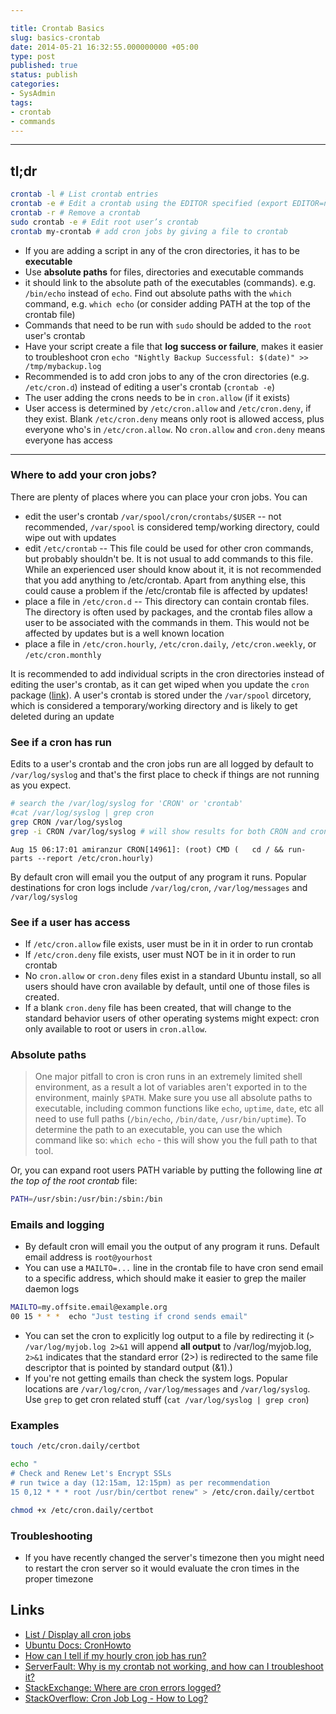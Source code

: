 ```yaml
---

title: Crontab Basics
slug: basics-crontab
date: 2014-05-21 16:32:55.000000000 +05:00
type: post
published: true
status: publish
categories:
- SysAdmin
tags:
- crontab
- commands
---
```


---

## tl;dr

```bash
crontab -l # List crontab entries
crontab -e # Edit a crontab using the EDITOR specified (export EDITOR=nano)
crontab -r # Remove a crontab
sudo crontab -e # Edit root user’s crontab
crontab my-crontab # add cron jobs by giving a file to crontab
```

- If you are adding a script in any of the cron directories, it has to be **executable**
- Use **absolute paths** for files, directories and executable commands
- it should link to the absolute path of the executables (commands). e.g. `/bin/echo` instead of `echo`. Find out absolute paths with the `which` command, e.g. `which echo` (or consider adding PATH at the top of the crontab file)
- Commands that need to be run with `sudo` should be added to the `root` user's crontab
- Have your script create a file that **log success or failure**, makes it easier to troubleshoot cron `echo "Nightly Backup Successful: $(date)" >> /tmp/mybackup.log`
- Recommended is to add cron jobs to any of the cron directories (e.g. `/etc/cron.d`) instead of editing a user's crontab (`crontab -e`)
- The user adding the crons needs to be in `cron.allow` (if it exists)
- User access is determined by `/etc/cron.allow` and `/etc/cron.deny`, if they exist. Blank `/etc/cron.deny` means only root is allowed access, plus everyone who's in `/etc/cron.allow`. No `cron.allow` and `cron.deny` means everyone has access


---

### Where to add your cron jobs?

There are plenty of places where you can place your cron jobs. You can 

- edit the user's crontab `/var/spool/cron/crontabs/$USER` -- not recommended, `/var/spool` is considered temp/working directory, could wipe out with updates
- edit `/etc/crontab` -- This file could be used for other cron commands, but probably shouldn't be. It is not usual to add commands to this file. While an experienced user should know about it, it is not recommended that you add anything to /etc/crontab. Apart from anything else, this could cause a problem if the /etc/crontab file is affected by updates!
- place a file in `/etc/cron.d` -- This directory can contain crontab files. The directory is often used by packages, and the crontab files allow a user to be associated with the commands in them. This would not be affected by updates but is a well known location
- place a file in `/etc/cron.hourly`, `/etc/cron.daily`, `/etc/cron.weekly`, or `/etc/cron.monthly`

It is recommended to add individual scripts in the cron directories instead of editing the user's crontab, as it can get wiped when you update the `cron` package ([link](https://askubuntu.com/questions/216692/where-is-the-user-crontab-stored)). A user's crontab is stored under the `/var/spool` dircetory, which is considered a temporary/working directory and is likely to get deleted during an update

### See if a cron has run

Edits to a user's crontab and the cron jobs run are all logged by default to `/var/log/syslog` and that's the first place to check if things are not running as you expect.

```bash
# search the /var/log/syslog for 'CRON' or 'crontab'
#cat /var/log/syslog | grep cron
grep CRON /var/log/syslog
grep -i CRON /var/log/syslog # will show results for both CRON and crontab
```

```
Aug 15 06:17:01 amiranzur CRON[14961]: (root) CMD (   cd / && run-parts --report /etc/cron.hourly)
```

By default cron will email you the output of any program it runs. Popular destinations for cron logs include `/var/log/cron`, `/var/log/messages` and `/var/log/syslog`

### See if a user has access

- If `/etc/cron.allow` file exists, user must be in it in order to run crontab
- If `/etc/cron.deny` file exists, user must NOT be in it in order to run crontab
- No `cron.allow` or `cron.deny` files exist in a standard Ubuntu install, so all users should have cron available by default, until one of those files is created. 
- If a blank `cron.deny` file has been created, that will change to the standard behavior users of other operating systems might expect: cron only available to root or users in `cron.allow`.

### Absolute paths

> One major pitfall to cron is cron runs in an extremely limited shell environment, as a result a lot of variables aren't exported in to the environment, mainly `$PATH`. Make sure you use all absolute paths to executable, including common functions like `echo`, `uptime`, `date`, etc all need to use full paths (`/bin/echo`, `/bin/date`, `/usr/bin/uptime`). To determine the path to an executable, you can use the which command like so: `which echo` - this will show you the full path to that tool.

Or, you can expand root users PATH variable by putting the following line _at the top of the root crontab_ file:

```bash
PATH=/usr/sbin:/usr/bin:/sbin:/bin
```

### Emails and logging
- By default cron will email you the output of any program it runs. Default email address is `root@yourhost`
- You can use a `MAILTO=...` line in the crontab file to have cron send email to a specific address, which should make it easier to grep the mailer daemon logs

```bash
MAILTO=my.offsite.email@example.org
00 15 * * *  echo "Just testing if crond sends email"
```

- You can set the cron to explicitly log output to a file by redirecting it (`> /var/log/myjob.log 2>&1` will append **all output** to /var/log/myjob.log, `2>&1` indicates that the standard error (2>) is redirected to the same file descriptor that is pointed by standard output (&1).)
- If you're not getting emails than check the system logs. Popular locations are `/var/log/cron`, `/var/log/messages` and `/var/log/syslog`. Use `grep` to get cron related stuff (`cat /var/log/syslog | grep cron`)



### Examples

```bash
touch /etc/cron.daily/certbot

echo "
# Check and Renew Let's Encrypt SSLs 
# run twice a day (12:15am, 12:15pm) as per recommendation
15 0,12 * * * root /usr/bin/certbot renew" > /etc/cron.daily/certbot

chmod +x /etc/cron.daily/certbot

```

### Troubleshooting
- If you have recently changed the server's timezone then you might need to restart the cron server so it would evaluate the cron times in the proper timezone


Links
---

- [List / Display all cron jobs](http://www.cyberciti.biz/faq/linux-show-what-cron-jobs-are-setup/)
- [Ubuntu Docs: CronHowto](https://help.ubuntu.com/community/CronHowto#Troubleshooting_and_Common_Problems)
- [How can I tell if my hourly cron job has run?](https://askubuntu.com/questions/149504/how-can-i-tell-if-my-hourly-cron-job-has-run)
- [ServerFault: Why is my crontab not working, and how can I troubleshoot it?](https://serverfault.com/questions/449651/why-is-my-crontab-not-working-and-how-can-i-troubleshoot-it)
- [StackExchange: Where are cron errors logged?](https://unix.stackexchange.com/questions/207/where-are-cron-errors-logged)
- [StackOverflow: Cron Job Log - How to Log?](https://stackoverflow.com/questions/4811738/cron-job-log-how-to-log)
